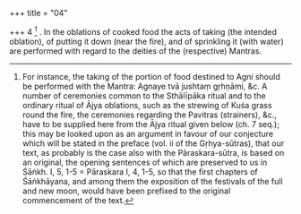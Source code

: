 +++
title = "04"

+++
4 [^4] . In the oblations of cooked food the acts of taking (the intended oblation), of putting it down (near the fire), and of sprinkling it (with water) are performed with regard to the deities of the (respective) Mantras.


[^4]:  For instance, the taking of the portion of food destined to Agni should be performed with the Mantra: Agnaye tvā jushtaṃ gṛhṇāmi, &c. A number of ceremonies common to the Sthālīpāka ritual and to the ordinary ritual of Ājya oblations, such as the strewing of Kuśa grass round the fire, the ceremonies regarding the Pavitras (strainers), &c., have to be supplied here from the Ājya ritual given below (ch. 7 seq.); this may be looked upon as an argument in favour of our conjecture which will be stated in the preface (vol. ii of the Gṛhya-sūtras), that our text, as probably is the case also with the Pāraskara-sūtra, is based on an original, the opening sentences of which are preserved to us in Śāṅkh. I, 5, 1-5 = Pāraskara I, 4, 1-5, so that the first chapters of Śāṅkhāyana, and among them the exposition of the festivals of the full and new moon, would have been prefixed to the original commencement of the text.
